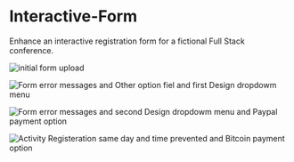 # Interactive-Form
 Enhance an interactive registration form for a fictional Full Stack conference.

![initial form upload](screenshots/form1.png)

![Form error messages and Other option fiel and first Design dropdowm menu](screenshots/form2.png)

![Form error messages and second Design dropdowm menu and Paypal payment option](screenshots/form3.png)

![Activity Registeration same day and time prevented and Bitcoin payment option](screenshots/form4.png)
